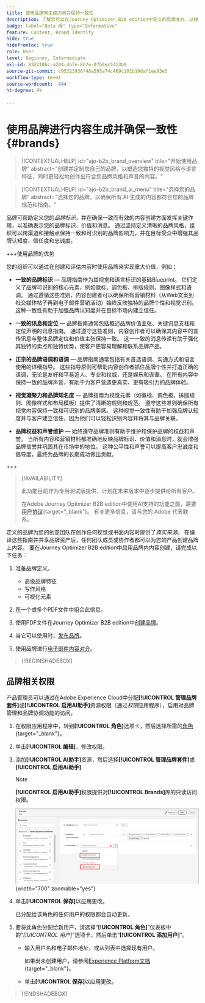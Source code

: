 ```yaml
---
title: 使用品牌来生成内容并保持一致性
description: 了解您可以在Journey Optimizer B2B edition中定义的品牌准则，以根据您的品牌风格和声音生成和优化内容。
badge: label="Beta 版" type="Informative"
feature: Content, Brand Identity
hide: true
hidefromtoc: true
role: User
level: Beginner, Intermediate
exl-id: 83d210bc-a204-4b7e-8b7e-07b0ec5413b9
source-git-commit: c95323936f48a595a74c469c201b19daf1ee95e5
workflow-type: tm+mt
source-wordcount: '844'
ht-degree: 9%

---
```


# 使用品牌进行内容生成并确保一致性 {#brands}

>[!CONTEXTUALHELP]
>id="ajo-b2b_brand_overview"
>title="开始使用品牌"
>abstract="创建并定制您自己的品牌，以塑造您独特的视觉风格与语言特征，同时更轻松地创作出符合您品牌风格和声音的内容。"

>[!CONTEXTUALHELP]
>id="ajo-b2b_brand_ai_menu"
>title="选择您的品牌"
>abstract="选择您的品牌，以确保所有 AI 生成的内容都符合您的品牌规范和指南。"

品牌可帮助定义您的&#x200B;_品牌标识_，并在确保一致而有效的内容创建方面发挥关键作用，以准确表示您的品牌标识、价值和消息。 通过坚持定义清晰的品牌风格，组织可以跨渠道和接触点保持一致和可识别的品牌影响力，并在目标受众中增强其品牌认知度、信任度和忠诚度。

+++使用品牌的优势

您的组织可以通过在创建和评估内容时使用品牌来实现重大价值，例如：

* **一致的品牌标识** — 品牌指南作为其视觉和语言标识的基础Blueprint。 它们定义了品牌可识别的核心元素，例如徽标、调色板、排版规则、图像样式和语调。 通过遵循这些准则，内容创建者可以确保所有营销材料（从Web文案到社交媒体帖子再到电子邮件营销活动）始终反映独特的品牌个性和视觉识别。 这种一致性有助于加强品牌认知度并在目标市场内建立信任。

* **一致的讯息和定位** — 品牌指南通常包括概述品牌价值主张、关键讯息支柱和定位声明的讯息指南。 通过遵守这些准则，内容创作者可以确保其内容中的宣传讯息与整体品牌定位和价值主张保持一致。 这一一致的消息传递有助于强化其独特的卖点和独特优势，使客户更容易理解和联系品牌产品。

* **正宗的品牌语调和语调** — 品牌指南通常包括有关首选语调、沟通方式和语言使用的详细指导。 这些指导原则可帮助内容创作者抓住品牌个性并打造正确的语调，无论是友好和平易近人、专业和权威，还是娱乐和诙谐。 在所有内容中保持一致的品牌声音，有助于为客户营造更真实、更有吸引力的品牌体验。

* **视觉凝聚力和品牌知名度** — 品牌指南为视觉元素（如徽标、调色板、排版规则、图像样式和布局模板）提供了清晰的规则和规范。 遵守这些准则确保所有视觉内容保持一致和可识别的品牌美感。 这种视觉一致性有助于加强品牌认知度并与客户建立信任，因为他们可以轻松识别内容并将其与品牌关联。

* **品牌权益和声誉维护** — 始终遵守品牌准则有助于维护和保护品牌的权益和声誉。 当所有内容和营销材料都准确地反映品牌标识、价值和消息时，就会增强品牌信誉并巩固其在市场中的地位。 这种公平性和声誉可以提高客户忠诚度和倡导度，最终为品牌的长期成功做出贡献。

+++

>[!AVAILABILITY]
>
>此功能目前作为专用测试版提供，计划在未来版本中逐步提供给所有客户。
>
>在Adobe Journey Optimizer B2B edition中使用AI支持的功能之前，需要[用户协议](https://www.adobe.com/cn/legal/licenses-terms/adobe-dx-gen-ai-user-guidelines.html){target="_blank"}。 有关更多信息，请与您的 Adobe 代表联系。

定义的品牌为您的创意团队在创作任何视觉或书面内容时提供了&#x200B;_真实来源_。 在编译这些指南并共享品牌资产后，任何团队成员或协作者都可以为您的产品创建品牌上内容。 要在Journey Optimizer B2B edition中启用品牌内内容创建，请完成以下任务：

1. 准备品牌定义。

   * 高级品牌特征
   * 写作风格
   * 可视化元素

1. 在一个或多个PDF文件中组合此信息。

1. 使用PDF文件在Journey Optimizer B2B edition中[创建品牌](./brands-manage-create.md#create-and-define-a-brand)。

1. 当它可以使用时，[发布品牌](./brands-manage-create.md#publish-the-brand)。

1. 使用品牌进行[电子邮件内容对齐](./brand-alignment.md)。
<!-- 
1. Use the brand to generate content. -->

>[!BEGINSHADEBOX]

## 品牌相关权限

产品管理员可以通过在Adobe Experience Cloud中分配&#x200B;**[!UICONTROL 管理品牌套件]**&#x200B;或&#x200B;**[!UICONTROL 启用AI助手]**&#x200B;资源权限（通过&#x200B;_权限_&#x200B;应用程序），启用对品牌管理和品牌协调功能的访问。

1. 在权限应用程序中，转到&#x200B;**[!UICONTROL 角色]**&#x200B;选项卡，然后选择所需的[角色](https://experienceleague.adobe.com/zh-hans/docs/experience-platform/access-control/abac/permissions-ui/roles){target="_blank"}。

1. 单击&#x200B;**[!UICONTROL 编辑]**，修改权限。

1. 添加&#x200B;**[!UICONTROL AI助手]**&#x200B;资源，然后选择&#x200B;**[!UICONTROL 管理品牌套件]**&#x200B;或&#x200B;**[!UICONTROL 启用Ai助手]**

   >[!NOTE]
   >
   >**[!UICONTROL 启用Ai助手]**&#x200B;权限提供对&#x200B;**[!UICONTROL Brands]**&#x200B;库的只读访问权限。

   ![为品牌访问权限添加AI助理权限](./assets/brands-aep-permissions.png){width="700" zoomable="yes"}

1. 单击&#x200B;**[!UICONTROL 保存]**&#x200B;以应用更改。

   已分配给该角色的任何用户的权限都会自动更新。

1. 要将此角色分配给新用户，请选择“**[!UICONTROL 角色]**”仪表板中的“_[!UICONTROL 用户]_”选项卡，然后单击“**[!UICONTROL 添加用户]**”。

   * 输入用户名和电子邮件地址，或从列表中选择现有用户。

     如果尚未创建用户，请参阅[Experience Platform文档](https://experienceleague.adobe.com/zh-hans/docs/experience-platform/access-control/abac/permissions-ui/users){target="_blank"}。

   * 单击&#x200B;**[!UICONTROL 保存]**&#x200B;以应用更改。

>[!ENDSHADEBOX]
